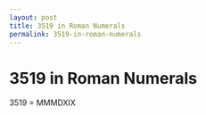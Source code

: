 ```yaml
---
layout: post
title: 3519 in Roman Numerals
permalink: 3519-in-roman-numerals
---
```


# 3519 in Roman Numerals

3519 = MMMDXIX
